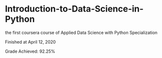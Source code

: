 # Introduction-to-Data-Science-in-Python
the first coursera course of Applied Data Science with Python Specialization

Finished at April 12, 2020

Grade Achieved: 92.25%
